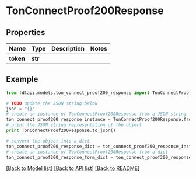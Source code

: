 # TonConnectProof200Response


## Properties
Name | Type | Description | Notes
------------ | ------------- | ------------- | -------------
**token** | **str** |  | 

## Example

```python
from fdtapi.models.ton_connect_proof200_response import TonConnectProof200Response

# TODO update the JSON string below
json = "{}"
# create an instance of TonConnectProof200Response from a JSON string
ton_connect_proof200_response_instance = TonConnectProof200Response.from_json(json)
# print the JSON string representation of the object
print TonConnectProof200Response.to_json()

# convert the object into a dict
ton_connect_proof200_response_dict = ton_connect_proof200_response_instance.to_dict()
# create an instance of TonConnectProof200Response from a dict
ton_connect_proof200_response_form_dict = ton_connect_proof200_response.from_dict(ton_connect_proof200_response_dict)
```
[[Back to Model list]](../README.md#documentation-for-models) [[Back to API list]](../README.md#documentation-for-api-endpoints) [[Back to README]](../README.md)


